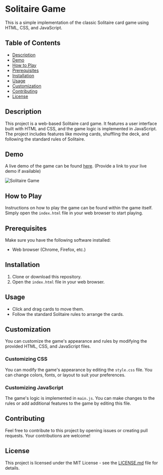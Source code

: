 # Solitaire Game

This is a simple implementation of the classic Solitaire card game using HTML, CSS, and JavaScript.

## Table of Contents

- [Description](#description)
- [Demo](#demo)
- [How to Play](#how-to-play)
- [Prerequisites](#prerequisites)
- [Installation](#installation)
- [Usage](#usage)
- [Customization](#customization)
- [Contributing](#contributing)
- [License](#license)

## Description

This project is a web-based Solitaire card game. It features a user interface built with HTML and CSS, and the game logic is implemented in JavaScript. The project includes features like moving cards, shuffling the deck, and following the standard rules of Solitaire.

## Demo

A live demo of the game can be found [here](#). (Provide a link to your live demo if available)

![Solitaire Game](screenshot.png)

## How to Play

Instructions on how to play the game can be found within the game itself. Simply open the `index.html` file in your web browser to start playing.

## Prerequisites

Make sure you have the following software installed:

- Web browser (Chrome, Firefox, etc.)

## Installation

1. Clone or download this repository.
2. Open the `index.html` file in your web browser.

## Usage

- Click and drag cards to move them.
- Follow the standard Solitaire rules to arrange the cards.

## Customization

You can customize the game's appearance and rules by modifying the provided HTML, CSS, and JavaScript files.

### Customizing CSS

You can modify the game's appearance by editing the `style.css` file. You can change colors, fonts, or layout to suit your preferences.

### Customizing JavaScript

The game's logic is implemented in `main.js`. You can make changes to the rules or add additional features to the game by editing this file.

## Contributing

Feel free to contribute to this project by opening issues or creating pull requests. Your contributions are welcome!

## License

This project is licensed under the MIT License - see the [LICENSE.md](LICENSE.md) file for details.
